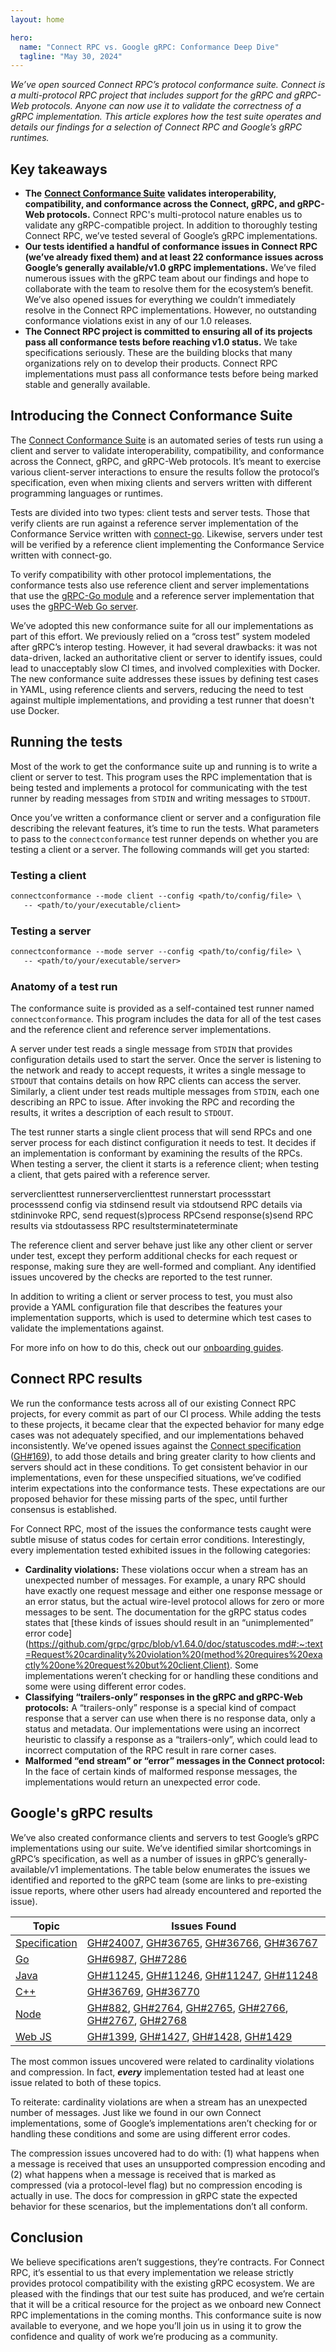 ```yaml
---
layout: home

hero:
  name: "Connect RPC vs. Google gRPC: Conformance Deep Dive"
  tagline: "May 30, 2024"
---
```


_We’ve open sourced Connect RPC’s protocol conformance suite. Connect is a multi-protocol RPC project that includes support for the gRPC and gRPC-Web protocols. Anyone can now use it to validate the correctness of a gRPC implementation. This article explores how the test suite operates and details our findings for a selection of Connect RPC and Google’s gRPC runtimes._

## Key takeaways

- **The** [**Connect Conformance Suite**](https://github.com/connectrpc/conformance) **validates interoperability, compatibility, and conformance across the Connect, gRPC, and gRPC-Web protocols.** Connect RPC's multi-protocol nature enables us to validate any gRPC-compatible project. In addition to thoroughly testing Connect RPC, we’ve tested several of Google’s gRPC implementations.
- **Our tests identified a handful of conformance issues in Connect RPC (we’ve already fixed them) and at least 22 conformance issues across Google’s generally available/v1.0 gRPC implementations.** We’ve filed numerous issues with the gRPC team about our findings and hope to collaborate with the team to resolve them for the ecosystem’s benefit. We’ve also opened issues for everything we couldn’t immediately resolve in the Connect RPC implementations. However, no outstanding conformance violations exist in any of our 1.0 releases.
- **The Connect RPC project is committed to ensuring all of its projects pass all conformance tests before reaching v1.0 status.** We take specifications seriously. These are the building blocks that many organizations rely on to develop their products. Connect RPC implementations must pass all conformance tests before being marked stable and generally available.

## Introducing the Connect Conformance Suite

The [Connect Conformance Suite](https://github.com/connectrpc/conformance) is an automated series of tests run using a client and server to validate interoperability, compatibility, and conformance across the Connect, gRPC, and gRPC-Web protocols. It’s meant to exercise various client-server interactions to ensure the results follow the protocol’s specification, even when mixing clients and servers written with different programming languages or runtimes.

Tests are divided into two types: client tests and server tests. Those that verify clients are run against a reference server implementation of the Conformance Service written with [connect-go](https://github.com/connectrpc/connect-go). Likewise, servers under test will be verified by a reference client implementing the Conformance Service written with connect-go.

To verify compatibility with other protocol implementations, the conformance tests also use reference client and server implementations that use the [gRPC-Go module](https://github.com/grpc/grpc-go) and a reference server implementation that uses the [gRPC-Web Go server](https://github.com/improbable-eng/grpc-web).

We’ve adopted this new conformance suite for all our implementations as part of this effort. We previously relied on a “cross test” system modeled after gRPC’s interop testing. However, it had several drawbacks: it was not data-driven, lacked an authoritative client or server to identify issues, could lead to unacceptably slow CI times, and involved complexities with Docker. The new conformance suite addresses these issues by defining test cases in YAML, using reference clients and servers, reducing the need to test against multiple implementations, and providing a test runner that doesn't use Docker.

## Running the tests

Most of the work to get the conformance suite up and running is to write a client or server to test. This program uses the RPC implementation that is being tested and implements a protocol for communicating with the test runner by reading messages from `STDIN` and writing messages to `STDOUT`.

Once you’ve written a conformance client or server and a configuration file describing the relevant features, it’s time to run the tests. What parameters to pass to the `connectconformance` test runner depends on whether you are testing a client or a server. The following commands will get you started:

### Testing a client

```protobuf
connectconformance --mode client --config <path/to/config/file> \
   -- <path/to/your/executable/client>
```

### Testing a server

```protobuf
connectconformance --mode server --config <path/to/config/file> \
   -- <path/to/your/executable/server>
```

### Anatomy of a test run

The conformance suite is provided as a self-contained test runner named `connectconformance`. This program includes the data for all of the test cases and the reference client and reference server implementations.

A server under test reads a single message from `STDIN` that provides configuration details used to start the server. Once the server is listening to the network and ready to accept requests, it writes a single message to `STDOUT` that contains details on how RPC clients can access the server. Similarly, a client under test reads multiple messages from `STDIN`, each one describing an RPC to issue. After invoking the RPC and recording the results, it writes a description of each result to `STDOUT`.

The test runner starts a single client process that will send RPCs and one server process for each distinct configuration it needs to test. It decides if an implementation is conformant by examining the results of the RPCs. When testing a server, the client it starts is a reference client; when testing a client, that gets paired with a reference server.

serverclienttest runnerserverclienttest runnerstart processstart processsend config via stdinsend result via stdoutsend RPC details via stdininvoke RPC, send request(s)process RPCsend response(s)send RPC results via stdoutassess RPC resultsterminateterminate

The reference client and server behave just like any other client or server under test, except they perform additional checks for each request or response, making sure they are well-formed and compliant. Any identified issues uncovered by the checks are reported to the test runner.

In addition to writing a client or server process to test, you must also provide a YAML configuration file that describes the features your implementation supports, which is used to determine which test cases to validate the implementations against.

For more info on how to do this, check out our [onboarding guides](https://github.com/connectrpc/conformance?tab=readme-ov-file#documentation).

## Connect RPC results

We run the conformance tests across all of our existing Connect RPC projects, for every commit as part of our CI process. While adding the tests to these projects, it became clear that the expected behavior for many edge cases was not adequately specified, and our implementations behaved inconsistently. We’ve opened issues against the [Connect specification](https://connectrpc.com/docs/protocol) ([GH#169](https://github.com/connectrpc/connectrpc.com/issues/169)), to add those details and bring greater clarity to how clients and servers should act in these conditions. To get consistent behavior in our implementations, even for these unspecified situations, we’ve codified interim expectations into the conformance tests. These expectations are our proposed behavior for these missing parts of the spec, until further consensus is established.

For Connect RPC, most of the issues the conformance tests caught were subtle misuse of status codes for certain error conditions. Interestingly, every implementation tested exhibited issues in the following categories:

- **Cardinality violations:** These violations occur when a stream has an unexpected number of messages. For example, a unary RPC should have exactly one request message and either one response message or an error status, but the actual wire-level protocol allows for zero or more messages to be sent. The documentation for the gRPC status codes states that [these kinds of issues should result in an “unimplemented” error code](https://github.com/grpc/grpc/blob/v1.64.0/doc/statuscodes.md#:~:text=Request%20cardinality%20violation%20(method%20requires%20exactly%20one%20request%20but%20client,Client). Some implementations weren’t checking for or handling these conditions and some were using different error codes.
- **Classifying “trailers-only” responses in the gRPC and gRPC-Web protocols:** A “trailers-only” response is a special kind of compact response that a server can use when there is no response data, only a status and metadata. Our implementations were using an incorrect heuristic to classify a response as a “trailers-only”, which could lead to incorrect computation of the RPC result in rare corner cases.
- **Malformed “end stream” or “error” messages in the Connect protocol:** In the face of certain kinds of malformed response messages, the implementations would return an unexpected error code.

## Google's gRPC results

We’ve also created conformance clients and servers to test Google’s gRPC implementations using our suite. We’ve identified similar shortcomings in gRPC’s specification, as well as a number of issues in gRPC’s generally-available/v1 implementations. The table below enumerates the issues we identified and reported to the gRPC team (some are links to pre-existing issue reports, where other users had already encountered and reported the issue).

| Topic                                                         | Issues Found                                                                                                                                                                                                                                                                                                                                             |
| ------------------------------------------------------------- | -------------------------------------------------------------------------------------------------------------------------------------------------------------------------------------------------------------------------------------------------------------------------------------------------------------------------------------------------------- |
| [Specification](https://github.com/grpc/grpc/tree/master/doc) | [GH#24007](https://github.com/grpc/grpc/issues/24007), [GH#36765](https://github.com/grpc/grpc/issues/36765), [GH#36766](https://github.com/grpc/grpc/issues/36766), [GH#36767](https://github.com/grpc/grpc/issues/36767)                                                                                                                               |
| [Go](https://github.com/grpc/grpc-go)                         | [GH#6987](https://github.com/grpc/grpc-go/issues/6987), [GH#7286](https://github.com/grpc/grpc-go/issues/7286)                                                                                                                                                                                                                                           |
| [Java](https://github.com/grpc/grpc-java)                     | [GH#11245](https://github.com/grpc/grpc-java/issues/11245), [GH#11246](https://github.com/grpc/grpc-java/issues/11246), [GH#11247](https://github.com/grpc/grpc-java/issues/11247), [GH#11248](https://github.com/grpc/grpc-java/issues/11248)                                                                                                           |
| [C++](https://github.com/grpc/grpc)                           | [GH#36769](https://github.com/grpc/grpc/issues/36769), [GH#36770](https://github.com/grpc/grpc/issues/36770)                                                                                                                                                                                                                                             |
| [Node](https://github.com/grpc/grpc-node)                     | [GH#882](https://github.com/grpc/grpc-node/issues/882), [GH#2764](https://github.com/grpc/grpc-node/issues/2764), [GH#2765](https://github.com/grpc/grpc-node/issues/2765), [GH#2766](https://github.com/grpc/grpc-node/issues/2766), [GH#2767](https://github.com/grpc/grpc-node/issues/2767), [GH#2768](https://github.com/grpc/grpc-node/issues/2768) |
| [Web JS](https://github.com/grpc/grpc-web)                    | [GH#1399](https://github.com/grpc/grpc-web/issues/1399), [GH#1427](https://github.com/grpc/grpc-web/issues/1427), [GH#1428](https://github.com/grpc/grpc-web/issues/1428), [GH#1429](https://github.com/grpc/grpc-web/issues/1429)                                                                                                                       |

The most common issues uncovered were related to cardinality violations and compression. In fact, **_every_** implementation tested had at least one issue related to both of these topics.

To reiterate: cardinality violations are when a stream has an unexpected number of messages. Just like we found in our own Connect implementations, some of Google’s implementations aren’t checking for or handling these conditions and some are using different error codes.

The compression issues uncovered had to do with: (1) what happens when a message is received that uses an unsupported compression encoding and (2) what happens when a message is received that is marked as compressed (via a protocol-level flag) but no compression encoding is actually in use. The docs for compression in gRPC state the expected behavior for these scenarios, but the implementations don’t all conform.

## Conclusion

We believe specifications aren’t suggestions, they’re contracts. For Connect RPC, it’s essential to us that every implementation we release strictly provides protocol compatibility with the existing gRPC ecosystem. We are pleased with the findings that our test suite has produced, and we’re certain that it will be a critical resource for the project as we onboard new Connect RPC implementations in the coming months. This conformance suite is now available to everyone, and we hope you’ll join us in using it to grow the confidence and quality of work we’re producing as a community.

‍
